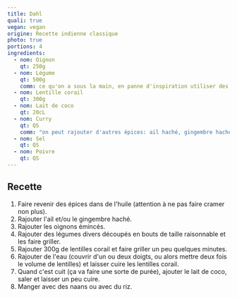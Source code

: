 ```yaml
---
title: Dahl
quali: true
vegan: vegan
origine: Recette indienne classique
photo: true
portions: 4
ingredients:
  - nom: Oignon
    qt: 250g
  - nom: Légume
    qt: 500g
    comm: ce qu'on a sous la main, en panne d'inspiration utiliser des carottes
  - nom: Lentille corail
    qt: 300g
  - nom: Lait de coco
    qt: 20cL
  - nom: Curry
    qt: QS
    comm: "on peut rajouter d'autres épices: ail haché, gingembre haché, cardamome, cumin, paprika, piment, …"
  - nom: Sel
    qt: QS
  - nom: Poivre
    qt: QS
---
```


Recette
-------

1. Faire revenir des épices dans de l'huile (attention à ne pas faire cramer non plus).
2. Rajouter l'ail et/ou le gingembre haché.
3. Rajouter les oignons émincés.
4. Rajouter des légumes divers découpés en bouts de taille raisonnable et les faire griller.
5. Rajouter 300g de lentilles corail et faire griller un peu quelques minutes.
6. Rajouter de l'eau (couvrir d'un ou deux doigts, ou alors mettre deux fois le volume de lentilles) et laisser cuire les lentilles corail.
7. Quand c'est cuit (ça va faire une sorte de purée), ajouter le lait de coco, saler et laisser un peu cuire.
8. Manger avec des naans ou avec du riz.
